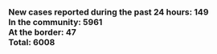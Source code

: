 ### New cases reported during the past 24 hours: 149<br/>In the community: 5961<br/>At the border: 47<br/>Total: 6008